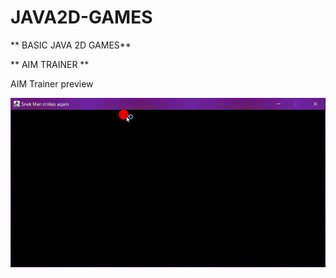 # JAVA2D-GAMES
** BASIC JAVA 2D GAMES**


** AIM TRAINER **

AIM Trainer preview


![aim trainer](https://github.com/RudranshKi/JAVA2D-GAMES/blob/main/unknown_2022.09.03-18.53_1.gif)
